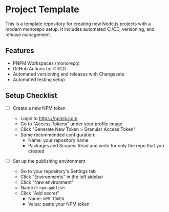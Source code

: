 # Project Template

This is a template repository for creating new Node.js projects with a modern monorepo setup. It includes automated CI/CD, versioning, and release management.

## Features

- PNPM Workspaces (monorepo)
- GitHub Actions for CI/CD
- Automated versioning and releases with Changesets
- Automated testing setup

## Setup Checklist

- [ ] Create a new NPM token
  - Login to https://npmjs.com
  - Go to "Access Tokens" under your profile image
  - Click "Generate New Token > Granular Access Token"
  - Some recommended configuration:
    - Name: your repository name
    - Packages and Scopes: Read and write for only the repo that you created

- [ ] Set up the publishing environment
  - Go to your repository's Settings tab
  - Click "Environments" in the left sidebar
  - Click "New environment"
  - Name it: `npm-publish`
  - Click "Add secret"
    - Name: `NPM_TOKEN`
    - Value: paste your NPM token

